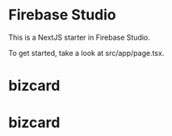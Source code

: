 
# Firebase Studio

This is a NextJS starter in Firebase Studio.

To get started, take a look at src/app/page.tsx.
# bizcard
# bizcard
